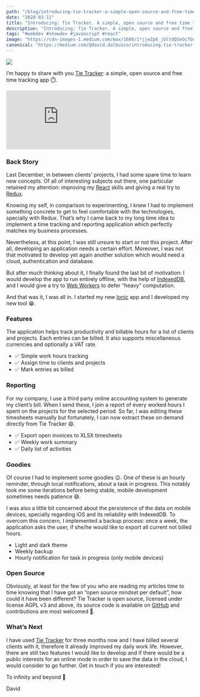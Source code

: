 ```yaml
---
path: "/blog/introducing-tie-tracker-a-simple-open-source-and-free-time-tracking-app"
date: "2020-03-11"
title: "Introducing: Tie Tracker. A simple, open source and free time tracking app ⏱️"
description: "Introducing: Tie Tracker. A simple, open source and free time tracking app ⏱️"
tags: "#webdev #showdev #javascript #react"
image: "https://cdn-images-1.medium.com/max/1600/1*jjeZp6_jbltdQSeOcTGdlg.png"
canonical: "https://medium.com/@david.dalbusco/introducing-tie-tracker-e407daec4121"
---
```


![](https://cdn-images-1.medium.com/max/1600/1*jjeZp6_jbltdQSeOcTGdlg.png)

I’m happy to share with you [Tie Tracker](https://tietracker.app.link): a simple, open source and free time tracking app ⏱️.

<iframe width="280" height="158" src="https://www.youtube.com/embed/iXDPd6hShA0" frameborder="0" allow="accelerometer; autoplay; encrypted-media; gyroscope; picture-in-picture" allowfullscreen></iframe
<br/>

### Back Story

Last December, in between clients' projects, I had some spare time to learn new concepts. Of all of interesting subjects out there, one particular retained my attention: improving my [React](https://reactjs.org) skills and giving a real try to [Redux](https://react-redux.js.org).

Knowing my self, in comparison to experimenting, I knew  I had to implement something concrete to get to feel comfortable with the technologies, specially with Redux. That’s why I came back to my long time idea to implement a time tracking and reporting application which perfectly matches my business processes.

Nevertheless, at this point, I was still unsure to start or not this project. After all, developing an application needs a certain effort. Moreover, I was not that motivated to develop yet again another solution which would need a cloud, authentication and database.

But after much thinking about it, I finally found the last bit of motivation: I would develop the app to run entirely offline, with the help of [IndexedDB](https://developer.mozilla.org/en-US/docs/Web/API/IndexedDB_API), and I would  give a try to [Web Workers](https://developer.mozilla.org/en-US/docs/Web/API/Web_Workers_API/Using_web_workers) to defer “heavy” computation.

And that was it, I was all in. I started my new [Ionic](https://ionicframework.com) app and I developed my new tool 😁.

### Features

The application helps track productivity and billable hours for a list of clients and projects. Each entries can be billed. It also supports miscellaneous currencies and optionally a VAT rate.

* ✅ Simple work hours tracking
* ✅ Assign time to clients and projects
* ✅ Mark entries as billed

### Reporting

For my company, I use a third party online accounting system to generate my client’s bill. When I send these, I join a report of every worked hours I spent on the projects for the selected period. So far, I was editing these timesheets manually but fortunately, I can now extract these on demand directly from Tie Tracker 😄.

* ✅ Export open invoices to XLSX timesheets
* ✅ Weekly work summary
* ✅ Daily list of activities

### Goodies

Of course I had to implement some goodies 😉. One of these is an hourly reminder, through local notifications, about a task in progress. This notably took me some iterations before being stable, mobile development sometimes needs patience 😅.

I was also a little bit concerned about the persistence of the data on mobile devices, specially regarding iOS and its reliability with IndexedDB. To overcom this concern, I implemented a backup process: once a week, the application asks the user, if she/he would like to export all current not billed hours.

* Light and dark theme
* Weekly backup
* Hourly notification for task in progress (only mobile devices)

### Open Source

Obviously, at least for the few of you who are reading my articles time to time knowing that I have got an “open source mindset per default”, how could it have been different? Tie Tracker is open source, licensed under license AGPL v3 and above, its source code is available on [GitHub](https://github.com/peterpeterparker/tietracker) and contributions are most welcomed 🙏.

### What’s Next

I have used [Tie Tracker](https://tietracker.app.link/) for three months now and I have billed several clients with it, therefore it already improved my daily work life. However, there are still two features I would like to develop and if there would be a public interests for an online mode in order to save the data in the cloud, I would consider to go further. Get in touch if you are interested!

To infinity and beyond 🚀

David
